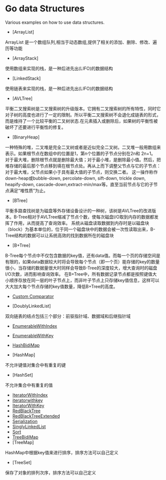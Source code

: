 # Go data Structures


Various examples on how to use data structures.

- [ArrayList]

ArrayList 是一个数组队列,相当于动态数组,提供了相关的添加、删除、修改、遍历等功能

- [ArrayStack]

使用数组来实现的栈，是一种后进先出(LIFO)的数据结构

- [LinkedStack]

使用链表来实现的栈，是一种后进先出(LIFO)的数据结构

- [AVLTree]

平衡二叉搜索树是二叉搜索树的升级版本。它拥有二叉搜索树的所有特性，同时它对子树的高度也进行了一定的限制。所以平衡二叉搜索树不会退化成链表的形式，而是维持了一个比较平衡的二叉树状态.在元素插入或删除后，如果树的平衡性被破坏了还要进行平衡性的修复。


- [BinaryHeap]

一种特殊的堆，二叉堆是完全二叉树或者是近似完全二叉树。二叉堆一般用数组来表示。如果根节点在数组中的位置是1，第n个位置的子节点分别在2n和 2n+1。
对于最大堆，删除根节点就是删除最大值；对于最小堆，是删除最小值。然后，把堆存储的最后那个节点移到填在根节点处。再从上而下调整父节点与它的子节点：对于最大堆，父节点如果小于具有最大值的子节点，则交换二者。
这一操作称作down-heap或bubble-down, percolate-down, sift-down, trickle down, heapify-down, cascade-down,extract-min/max等。直至当前节点与它的子节点满足“堆性质”为止。

- [BTree]

平衡多路查找树是为磁盘等外存储设备设计的一种树，该树是AVLTree的改进版本。B-Tree相对于AVLTree缩减了节点个数，使每次磁盘I/O取到内存的数据都发挥了作用，从而提高了查询效率。
系统从磁盘读取数据到内存时是以磁盘块（block）为基本单位的，位于同一个磁盘块中的数据会被一次性读取出来，B-Tree结构的数据可以让系统高效的找到数据所在的磁盘块

- [B+Tree]

B-Tree每个节点中不仅包含数据的key值，还有data值。而每一个页的存储空间是有限的，如果data数据较大时将会导致每个节点（即一个页）能存储的key的数量很小，当存储的数据量很大时同样会导致B-Tree的深度较大，增大查询时的磁盘I/O次数，进而影响查询效率。
在B+Tree中，所有数据记录节点都是按照键值大小顺序存放在同一层的叶子节点上，而非叶子节点上只存储key值信息，这样可以大大加大每个节点存储的key值数量，降低B+Tree的高度。

- [Custom Comparator](https://github.com/emirpasic/gods/blob/master/examples/customcomparator/customcomparator.go)

- [DoublyLinkedList]

双向链表的结点包括三个部分：前驱指针域、数据域和后继指针域

- [EnumerableWithIndex](https://github.com/emirpasic/gods/blob/master/examples/enumerablewithindex/enumerablewithindex.go)
- [EnumerableWithKey](https://github.com/emirpasic/gods/blob/master/examples/enumerablewithkey/enumerablewithkey.go)
- [HashBidiMap](https://github.com/emirpasic/gods/blob/master/examples/hashbidimap/hashbidimap.go)

- [HashMap]

不允许键值对集合中有重复的键

- [HashSet]

不允许集合中有重复的值

- [IteratorWithIndex](https://github.com/emirpasic/gods/blob/master/examples/iteratorwithindex/iteratorwithindex.go)
- [iteratorwithkey](https://github.com/emirpasic/gods/blob/master/examples/iteratorwithkey/iteratorwithkey.go)
- [IteratorWithKey](https://github.com/emirpasic/gods/blob/master/examples/linkedliststack/linkedliststack.go)
- [RedBlackTree](https://github.com/emirpasic/gods/blob/master/examples/redblacktree/redblacktree.go)
- [RedBlackTreeExtended](https://github.com/emirpasic/gods/blob/master/examples/redblacktreeextended/redblacktreeextended.go)
- [Serialization](https://github.com/emirpasic/gods/blob/master/examples/serialization/serialization.go)
- [SinglyLinkedList](https://github.com/emirpasic/gods/blob/master/examples/singlylinkedlist/singlylinkedlist.go)
- [Sort](https://github.com/emirpasic/gods/blob/master/examples/sort/sort.go)
- [TreeBidiMap](https://github.com/emirpasic/gods/blob/master/examples/treebidimap/treebidimap.go)
- [TreeMap]

HashMap中根据key值来进行排序，排序方法可以自己定义

- [TreeSet]

保存了对象的排列次序，排序方法可以自己定义
